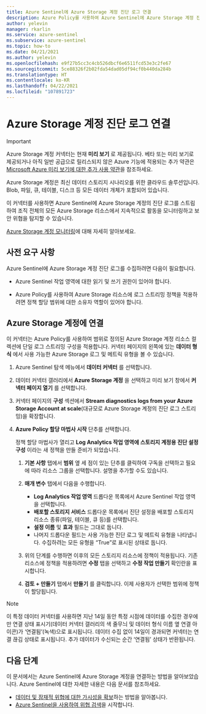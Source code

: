 ```yaml
---
title: Azure Sentinel에 Azure Storage 계정 진단 로그 연결
description: Azure Policy를 사용하여 Azure Sentinel에 Azure Storage 계정 진단 로그를 연결하는 방법을 알아봅니다.
author: yelevin
manager: rkarlin
ms.service: azure-sentinel
ms.subservice: azure-sentinel
ms.topic: how-to
ms.date: 04/21/2021
ms.author: yelevin
ms.openlocfilehash: e9f27b5cc3c4cb526dbcf6e6511fcd53e3c2fe67
ms.sourcegitcommit: 5ce88326f2b02fda54dad05df94cf0b440da284b
ms.translationtype: HT
ms.contentlocale: ko-KR
ms.lasthandoff: 04/22/2021
ms.locfileid: "107891723"
---
```

# <a name="connect-azure-storage-account-diagnostics-logs"></a>Azure Storage 계정 진단 로그 연결

> [!IMPORTANT]
> Azure Storage 계정 커넥터는 현재 **미리 보기** 로 제공됩니다. 베타 또는 미리 보기로 제공되거나 아직 일반 공급으로 릴리스되지 않은 Azure 기능에 적용되는 추가 약관은 [Microsoft Azure 미리 보기에 대한 추가 사용 약관](https://azure.microsoft.com/support/legal/preview-supplemental-terms/)을 참조하세요.

Azure Storage 계정은 최신 데이터 스토리지 시나리오를 위한 클라우드 솔루션입니다. Blob, 파일, 큐, 테이블, 디스크 등 모든 데이터 개체가 포함되어 있습니다.

이 커넥터를 사용하면 Azure Sentinel에 Azure Storage 계정의 진단 로그를 스트림하여 조직 전체의 모든 Azure Storage 리소스에서 지속적으로 활동을 모니터링하고 보안 위협을 탐지할 수 있습니다.

[Azure Storage 계정 모니터링](../storage/common/storage-analytics-logging.md)에 대해 자세히 알아보세요.

## <a name="prerequisites"></a>사전 요구 사항

Azure Sentinel에 Azure Storage 계정 진단 로그를 수집하려면 다음이 필요합니다.

- Azure Sentinel 작업 영역에 대한 읽기 및 쓰기 권한이 있어야 합니다.

- Azure Policy를 사용하여 Azure Storage 리소스에 로그 스트리밍 정책을 적용하려면 정책 할당 범위에 대한 소유자 역할이 있어야 합니다.

## <a name="connect-to-azure-storage-account"></a>Azure Storage 계정에 연결

이 커넥터는 Azure Policy를 사용하여 범위로 정의된 Azure Storage 계정 리소스 컬렉션에 단일 로그 스트리밍 구성을 적용합니다. 커넥터 페이지의 왼쪽에 있는 **데이터 형식** 에서 사용 가능한 Azure Storage 로그 및 메트릭 유형을 볼 수 있습니다.

1. Azure Sentinel 탐색 메뉴에서 **데이터 커넥터** 를 선택합니다.

1. 데이터 커넥터 갤러리에서 **Azure Storage 계정** 을 선택하고 미리 보기 창에서 **커넥터 페이지 열기** 를 선택합니다.

1. 커넥터 페이지의 **구성** 섹션에서 **Stream diagnostics logs from your Azure Storage Account at scale**(대규모로 Azure Storage 계정의 진단 로그 스트리밍)을 확장합니다.

1. **Azure Policy 할당 마법사 시작** 단추를 선택합니다.

    정책 할당 마법사가 열리고 **Log Analytics 작업 영역에 스토리지 계정용 진단 설정 구성** 이라는 새 정책을 만들 준비가 되었습니다.

    1. **기본 사항** 탭에서 **범위** 옆 세 점이 있는 단추를 클릭하여 구독을 선택하고 필요에 따라 리소스 그룹을 선택합니다. 설명을 추가할 수도 있습니다.

    1. **매개 변수** 탭에서 다음을 수행합니다.
        - **Log Analytics 작업 영역** 드롭다운 목록에서 Azure Sentinel 작업 영역을 선택합니다.
        - **배포할 스토리지 서비스** 드롭다운 목록에서 진단 설정을 배포할 스토리지 리소스 종류(파일, 테이블, 큐 등)를 선택합니다.
        - **설정 이름** 및 **효과** 필드는 그대로 둡니다.
        - 나머지 드롭다운 필드는 사용 가능한 진단 로그 및 메트릭 유형을 나타냅니다. 수집하려는 모든 유형을 “True”로 표시된 상태로 둡니다.

    1. 위의 단계를 수행하면 이후의 모든 스토리지 리소스에 정책이 적용됩니다. 기존 리소스에 정책을 적용하려면 **수정** 탭을 선택하고 **수정 작업 만들기** 확인란을 표시합니다.

    1. **검토 + 만들기** 탭에서 **만들기** 를 클릭합니다. 이제 사용자가 선택한 범위에 정책이 할당됩니다.

> [!NOTE]
>
> 이 특정 데이터 커넥터를 사용하면 지난 14일 동안 특정 시점에 데이터를 수집한 경우에만 연결 상태 표시기(데이터 커넥터 갤러리의 색 줄무늬 및 데이터 형식 이름 옆 연결 아이콘)가 ‘연결됨’(녹색)으로 표시됩니다. 데이터 수집 없이 14일이 경과되면 커넥터는 연결 끊김 상태로 표시됩니다. 추가 데이터가 수신되는 순간 ‘연결됨’ 상태가 반환됩니다.

## <a name="next-steps"></a>다음 단계

이 문서에서는 Azure Sentinel에 Azure Storage 계정을 연결하는 방법을 알아보았습니다. Azure Sentinel에 대한 자세한 내용은 다음 문서를 참조하세요.

- [데이터 및 잠재적 위협에 대한 가시성을 확보](quickstart-get-visibility.md)하는 방법을 알아봅니다.
- [Azure Sentinel을 사용하여 위협 검색](tutorial-detect-threats-built-in.md)을 시작합니다.
